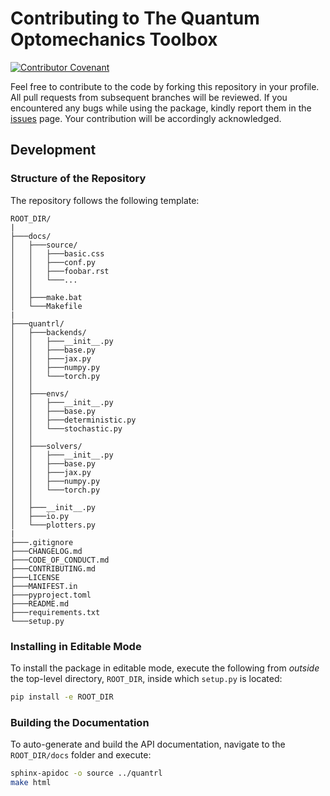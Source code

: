 # Contributing to The Quantum Optomechanics Toolbox

[![Contributor Covenant](https://img.shields.io/badge/Contributor%20Covenant-1.2-4baaaa.svg?style=for-the-badge)](./CODE_OF_CONDUCT.md)

Feel free to contribute to the code by forking this repository in your profile.
All pull requests from subsequent branches will be reviewed.
If you encountered any bugs while using the package, kindly report them in the [issues](https://github.com/Sampreet/quantrl/issues) page.
Your contribution will be accordingly acknowledged.

## Development

### Structure of the Repository

The repository follows the following template:

```
ROOT_DIR/
|
├───docs/
│   ├───source/
│   │   ├───basic.css
│   │   ├───conf.py
│   │   ├───foobar.rst
│   │   └───...
│   │
│   ├───make.bat
│   └───Makefile
|
├───quantrl/
│   ├───backends/
│   │   ├───__init__.py
│   │   ├───base.py
│   │   ├───jax.py
│   │   ├───numpy.py
│   │   └───torch.py
│   │
│   ├───envs/
│   │   ├───__init__.py
│   │   ├───base.py
│   │   ├───deterministic.py
│   │   └───stochastic.py
│   │
│   ├───solvers/
│   │   ├───__init__.py
│   │   ├───base.py
│   │   ├───jax.py
│   │   ├───numpy.py
│   │   └───torch.py
│   │
│   ├───__init__.py
│   ├───io.py
│   └───plotters.py
|
├───.gitignore
├───CHANGELOG.md
├───CODE_OF_CONDUCT.md
├───CONTRIBUTING.md
├───LICENSE
├───MANIFEST.in
├───pyproject.toml
├───README.md
├───requirements.txt
└───setup.py
```

### Installing in Editable Mode

To install the package in editable mode, execute the following from *outside* the top-level directory, `ROOT_DIR`, inside which `setup.py` is located:

```bash
pip install -e ROOT_DIR
```

### Building the Documentation

To auto-generate and build the API documentation, navigate to the `ROOT_DIR/docs` folder and execute:

```bash
sphinx-apidoc -o source ../quantrl
make html
```